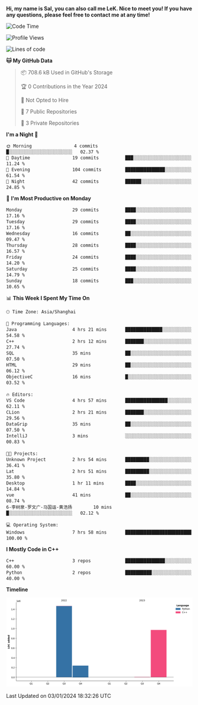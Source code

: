 **Hi, my name is Sal, you can also call me LeK. Nice to meet you! If you have any questions, please feel free to contact me at any time!**

<!--START_SECTION:waka-->
![Code Time](http://img.shields.io/badge/Code%20Time-143%20hrs%2055%20mins-blue)

![Profile Views](http://img.shields.io/badge/Profile%20Views-0-blue)

![Lines of code](https://img.shields.io/badge/From%20Hello%20World%20I%27ve%20Written-2.7%20million%20lines%20of%20code-blue)

**🐱 My GitHub Data** 

> 📦 708.6 kB Used in GitHub's Storage 
 > 
> 🏆 0 Contributions in the Year 2024
 > 
> 🚫 Not Opted to Hire
 > 
> 📜 7 Public Repositories 
 > 
> 🔑 3 Private Repositories 
 > 
**I'm a Night 🦉** 

```text
🌞 Morning                4 commits           █░░░░░░░░░░░░░░░░░░░░░░░░   02.37 % 
🌆 Daytime                19 commits          ███░░░░░░░░░░░░░░░░░░░░░░   11.24 % 
🌃 Evening                104 commits         ███████████████░░░░░░░░░░   61.54 % 
🌙 Night                  42 commits          ██████░░░░░░░░░░░░░░░░░░░   24.85 % 
```
📅 **I'm Most Productive on Monday** 

```text
Monday                   29 commits          ████░░░░░░░░░░░░░░░░░░░░░   17.16 % 
Tuesday                  29 commits          ████░░░░░░░░░░░░░░░░░░░░░   17.16 % 
Wednesday                16 commits          ██░░░░░░░░░░░░░░░░░░░░░░░   09.47 % 
Thursday                 28 commits          ████░░░░░░░░░░░░░░░░░░░░░   16.57 % 
Friday                   24 commits          ████░░░░░░░░░░░░░░░░░░░░░   14.20 % 
Saturday                 25 commits          ████░░░░░░░░░░░░░░░░░░░░░   14.79 % 
Sunday                   18 commits          ███░░░░░░░░░░░░░░░░░░░░░░   10.65 % 
```


📊 **This Week I Spent My Time On** 

```text
🕑︎ Time Zone: Asia/Shanghai

💬 Programming Languages: 
Java                     4 hrs 21 mins       ██████████████░░░░░░░░░░░   54.58 % 
C++                      2 hrs 12 mins       ███████░░░░░░░░░░░░░░░░░░   27.74 % 
SQL                      35 mins             ██░░░░░░░░░░░░░░░░░░░░░░░   07.50 % 
HTML                     29 mins             ██░░░░░░░░░░░░░░░░░░░░░░░   06.12 % 
ObjectiveC               16 mins             █░░░░░░░░░░░░░░░░░░░░░░░░   03.52 % 

🔥 Editors: 
VS Code                  4 hrs 57 mins       ████████████████░░░░░░░░░   62.11 % 
CLion                    2 hrs 21 mins       ███████░░░░░░░░░░░░░░░░░░   29.56 % 
DataGrip                 35 mins             ██░░░░░░░░░░░░░░░░░░░░░░░   07.50 % 
IntelliJ                 3 mins              ░░░░░░░░░░░░░░░░░░░░░░░░░   00.83 % 

🐱‍💻 Projects: 
Unknown Project          2 hrs 54 mins       █████████░░░░░░░░░░░░░░░░   36.41 % 
Lat                      2 hrs 51 mins       █████████░░░░░░░░░░░░░░░░   35.80 % 
Desktop                  1 hr 11 mins        ████░░░░░░░░░░░░░░░░░░░░░   14.84 % 
vue                      41 mins             ██░░░░░░░░░░░░░░░░░░░░░░░   08.74 % 
6-李树泉-罗文广-马国运-黄浩扬        10 mins             █░░░░░░░░░░░░░░░░░░░░░░░░   02.12 % 

💻 Operating System: 
Windows                  7 hrs 58 mins       █████████████████████████   100.00 % 
```

**I Mostly Code in C++** 

```text
C++                      3 repos             ███████████████░░░░░░░░░░   60.00 % 
Python                   2 repos             ██████████░░░░░░░░░░░░░░░   40.00 % 
```



**Timeline**

![Lines of Code chart](https://raw.githubusercontent.com/LeKZzzz/LeKZzzz/master/assets/bar_graph.png)


 Last Updated on 03/01/2024 18:32:26 UTC
<!--END_SECTION:waka-->
